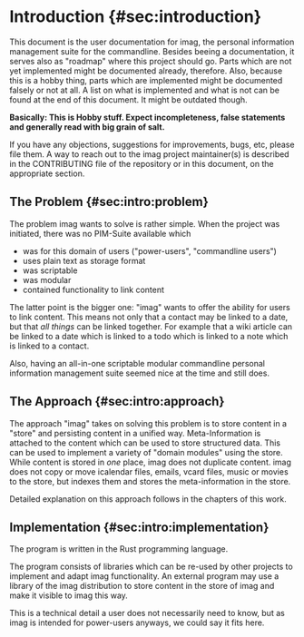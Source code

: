 # Introduction {#sec:introduction}

This document is the user documentation for imag, the personal
information management suite for the commandline. Besides beeing a documentation,
it serves also as "roadmap" where this project should go. Parts which are not
yet implemented might be documented already, therefore. Also, because this is a
hobby thing, parts which are implemented might be documented falsely or not at
all.
A list on what is implemented and what is not can be found at the end of this
document.
It might be outdated though.

**Basically: This is Hobby stuff. Expect incompleteness, false statements and
generally read with big grain of salt.**

If you have any objections, suggestions for improvements, bugs, etc, please file
them.
A way to reach out to the imag project maintainer(s) is described in the
CONTRIBUTING file of the repository or in this document, on the appropriate
section.

## The Problem {#sec:intro:problem}

The problem imag wants to solve is rather simple. When the project was
initiated, there was no PIM-Suite available which

* was for this domain of users ("power-users", "commandline users")
* uses plain text as storage format
* was scriptable
* was modular
* contained functionality to link content

The latter point is the bigger one: "imag" wants to offer the ability for users
to link content. This means not only that a contact may be linked to a
date, but that _all things_ can be linked together. For example that a wiki
article can be linked to a date which is linked to a todo which is linked to a
note which is linked to a contact.

Also, having an all-in-one scriptable modular commandline personal information
management suite seemed nice at the time and still does.

## The Approach {#sec:intro:approach}

The approach "imag" takes on solving this problem is to store content in a
"store" and persisting content in a unified way.
Meta-Information is attached to the content which can be used to store
structured data.
This can be used to implement a variety of "domain modules" using the store.
While content is stored in _one_ place, imag does not duplicate content.
imag does not copy or move icalendar files, emails, vcard files, music or
movies to the store, but indexes them and stores the meta-information in the
store.

Detailed explanation on this approach follows in the chapters of this work.

## Implementation {#sec:intro:implementation}

The program is written in the Rust programming language.

The program consists of libraries which can be re-used by other projects
to implement and adapt imag functionality. An external program may use a
library of the imag distribution to store content in the store of imag and
make it visible to imag this way.

This is a technical detail a user does not necessarily need to know, but as imag
is intended for power-users anyways, we could say it fits here.


